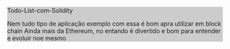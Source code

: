 <div style="background-color: #ccc;">
  <p>Todo-List-com-Solidity</p>
  <p>Nem tudo tipo de aplicação exemplo com essa é bom apra utilizar em block chain
    Ainda mais da Ethereum, no entando é divertido e bom para entender e evoluir noe mesmo</p>
</div>
